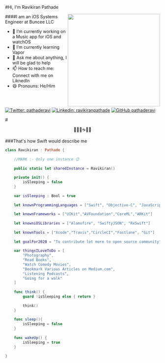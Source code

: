 #Hi, I'm Ravikiran Pathade

<img align='right' src="https://media.giphy.com/media/cNfIqjpCY1zqfaLmd8/giphy.gif" width="300">


####I am an iOS Systems Engineer at Buncee LLC


- 🔭 I’m currently working on a Music app for iOS and watchOS
- 🌱 I’m currently learning Vapor
- 💬 Ask me about anything, I will be glad to help
- 📫 How to reach me: Connect with me on LiknedIn
- 😄 Pronouns: He/Him

<br/>
<br/>

[![Twitter: pathaderavi](https://img.shields.io/twitter/follow/pathaderavi?style=social)](https://twitter.com/pathaderavi)
[![Linkedin: ravikiranpathade](https://img.shields.io/badge/-ravikiranpathade-blue?style=flat-square&logo=Linkedin&logoColor=white&link=https://www.linkedin.com/in/ravikiranpathade/)](https://www.linkedin.com/in/ravikiranpathade/)
[![GitHub pathaderavi](https://img.shields.io/github/followers/pathaderavi?label=follow&style=social)](https://github.com/pathaderavi)

#<div align='center'>🧑🏽‍💻☕🍲🛌</div>

###That's how Swift would describe me

```swift
class Ravikiran : Pathade {
    
    //MARK :- Only one instance 😉
    
    public static let sharedInstance = Ravikiran()
    
    private init() {
        isSleeping = false
    }
    
    var isSleeping : Bool = true
    
    let knownProgrammingLanguages = ["Swift", "Objective-C", "JavaScript", "Python", "Java"]
    
    let knownFrameworks = ["UIKit","AVFoundation","CoreML","ARKit"]
    
    let knowniOSLibraries = ["Alamofire", "SwiftyJSON", "RxSwift"]
    
    let knownTools = ["Xcode","Travis","CircleCI","Fastlane", "Git"]
    
    let goalFor2020 = "To contribute lot more to open source community"
    
    var thingsILoveToDo = [
        "Photography",
        "Read Books",
        "Watch Comedy Movies",
        "Bookmark Various Articles on Medium.com",
        "Listening Podcasts",
        "Going for a walk"
    ]
    
    func think() {
        guard !isSleeping else { return }
        
        think()
    }
    
    func sleep(){
        isSleeping = false
    }
    
    func wakeUp() {
        isSleeping = true
    }
    
}

```